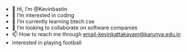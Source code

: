 - 👋 Hi, I’m @Kevinbastin
- 👀 I’m interested in coding
- 🌱 I’m currently learning btech cse
- 💞️ I’m looking to collaborate on software companies
- 📫 How to reach me through email-kevinkattakayam@karunya.edu.in
- interested in playing football
